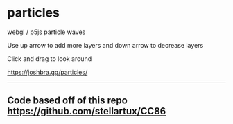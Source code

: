 # particles
webgl / p5js particle waves

Use up arrow to add more layers and down arrow to decrease layers

Click and drag to look around

https://joshbra.gg/particles/

_______
## Code based off of this repo https://github.com/stellartux/CC86
